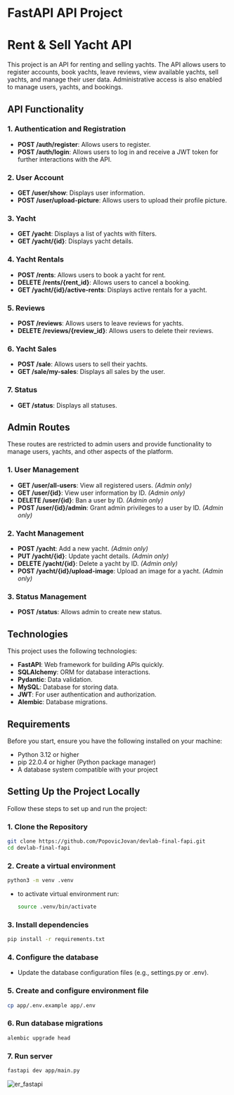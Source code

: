 # FastAPI API Project


# Rent & Sell Yacht API

This project is an API for renting and selling yachts. The API allows users to register accounts, book yachts, leave reviews, view available yachts, sell yachts, and manage their user data. Administrative access is also enabled to manage users, yachts, and bookings.

## API Functionality

### 1. **Authentication and Registration**
- **POST /auth/register**: Allows users to register.
- **POST /auth/login**: Allows users to log in and receive a JWT token for further interactions with the API.

### 2. **User Account**
- **GET /user/show**: Displays user information.
- **POST /user/upload-picture**: Allows users to upload their profile picture.

### 3. **Yacht**
- **GET /yacht**: Displays a list of yachts with filters.
- **GET /yacht/{id}**: Displays yacht details.

### 4. **Yacht Rentals**
- **POST /rents**: Allows users to book a yacht for rent.
- **DELETE /rents/{rent_id}**: Allows users to cancel a booking.
- **GET /yacht/{id}/active-rents**: Displays active rentals for a yacht.

### 5. **Reviews**
- **POST /reviews**: Allows users to leave reviews for yachts.
- **DELETE /reviews/{review_id}**: Allows users to delete their reviews.

### 6. **Yacht Sales**
- **POST /sale**: Allows users to sell their yachts.
- **GET /sale/my-sales**: Displays all sales by the user.

### 7. **Status**
- **GET /status**: Displays all statuses.

## Admin Routes

These routes are restricted to admin users and provide functionality to manage users, yachts, and other aspects of the platform.

### 1. **User Management**
- **GET /user/all-users**: View all registered users. *(Admin only)*
- **GET /user/{id}**: View user information by ID. *(Admin only)*
- **DELETE /user/{id}**: Ban a user by ID. *(Admin only)*
- **POST /user/{id}/admin**: Grant admin privileges to a user by ID. *(Admin only)*

### 2. **Yacht Management**
- **POST /yacht**: Add a new yacht. *(Admin only)*
- **PUT /yacht/{id}**: Update yacht details. *(Admin only)*
- **DELETE /yacht/{id}**: Delete a yacht by ID. *(Admin only)*
- **POST /yacht/{id}/upload-image**: Upload an image for a yacht. *(Admin only)*

### 3. **Status Management**
- **POST /status**: Allows admin to create new status.

## Technologies

This project uses the following technologies:
- **FastAPI**: Web framework for building APIs quickly.
- **SQLAlchemy**: ORM for database interactions.
- **Pydantic**: Data validation.
- **MySQL**: Database for storing data.
- **JWT**: For user authentication and authorization.
- **Alembic**: Database migrations.


## Requirements

Before you start, ensure you have the following installed on your machine:

- Python 3.12 or higher
- pip 22.0.4 or higher (Python package manager)
- A database system compatible with your project

## Setting Up the Project Locally

Follow these steps to set up and run the project:

### 1. Clone the Repository

```bash
git clone https://github.com/PopovicJovan/devlab-final-fapi.git
cd devlab-final-fapi
```

### 2. Create a virtual environment
```bash
python3 -m venv .venv
```
- to activate virtual environment run:
    ```bash
    source .venv/bin/activate
    ```
### 3. Install dependencies

```bash
pip install -r requirements.txt
```

### 4. Configure the database
- Update the database configuration files (e.g., settings.py or .env).

### 5. Create and configure environment file
```bash
cp app/.env.example app/.env
```

### 6. Run database migrations
```bash
alembic upgrade head
```

### 7. Run server
```bash
fastapi dev app/main.py
```
![er_fastapi](https://github.com/user-attachments/assets/5c168237-2056-480a-bb7e-c932415acca5)
